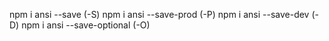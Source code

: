 npm i ansi --save (-S)
npm i ansi --save-prod (-P)
npm i ansi --save-dev (-D)
npm i ansi --save-optional (-O)


